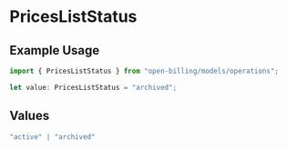 # PricesListStatus

## Example Usage

```typescript
import { PricesListStatus } from "open-billing/models/operations";

let value: PricesListStatus = "archived";
```

## Values

```typescript
"active" | "archived"
```